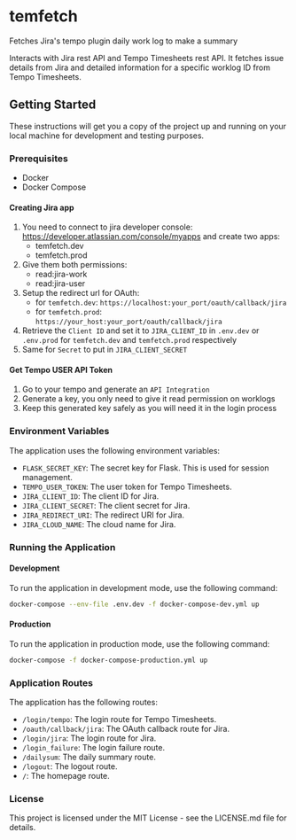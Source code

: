 # temfetch

Fetches Jira's tempo plugin daily work log to make a summary

Interacts with Jira rest API and Tempo Timesheets rest API. It fetches issue details from Jira and detailed information for a specific worklog ID from Tempo Timesheets.

## Getting Started

These instructions will get you a copy of the project up and running on your local machine for development and testing purposes.

### Prerequisites

- Docker
- Docker Compose

#### Creating Jira app

1) You need to connect to jira developer console: https://developer.atlassian.com/console/myapps and create two apps:
    - temfetch.dev
    - temfetch.prod
2) Give them both permissions:
    - read:jira-work
    - read:jira-user
3) Setup the redirect url for OAuth:
    - for `temfetch.dev`: `https://localhost:your_port/oauth/callback/jira`
    - for `temfetch.prod`: `https://your_host:your_port/oauth/callback/jira`
4) Retrieve the `Client ID` and set it to `JIRA_CLIENT_ID` in `.env.dev` or `.env.prod` for `temfetch.dev` and `temfetch.prod` respectively
5) Same for `Secret` to put in `JIRA_CLIENT_SECRET`

#### Get Tempo USER API Token

1) Go to your tempo and generate an `API Integration`
2) Generate a key, you only need to give it read permission on worklogs
2) Keep this generated key safely as you will need it in the login process

### Environment Variables

The application uses the following environment variables:

- `FLASK_SECRET_KEY`: The secret key for Flask. This is used for session management.
- `TEMPO_USER_TOKEN`: The user token for Tempo Timesheets.
- `JIRA_CLIENT_ID`: The client ID for Jira.
- `JIRA_CLIENT_SECRET`: The client secret for Jira.
- `JIRA_REDIRECT_URI`: The redirect URI for Jira.
- `JIRA_CLOUD_NAME`: The cloud name for Jira.

### Running the Application

#### Development

To run the application in development mode, use the following command:

```bash
docker-compose --env-file .env.dev -f docker-compose-dev.yml up
```

#### Production

To run the application in production mode, use the following command:

```bash
docker-compose -f docker-compose-production.yml up
```

### Application Routes

The application has the following routes:

- `/login/tempo`: The login route for Tempo Timesheets.
- `/oauth/callback/jira`: The OAuth callback route for Jira.
- `/login/jira`: The login route for Jira.
- `/login_failure`: The login failure route.
- `/dailysum`: The daily summary route.
- `/logout`: The logout route.
- `/`: The homepage route.

### License

This project is licensed under the MIT License - see the LICENSE.md file for details.